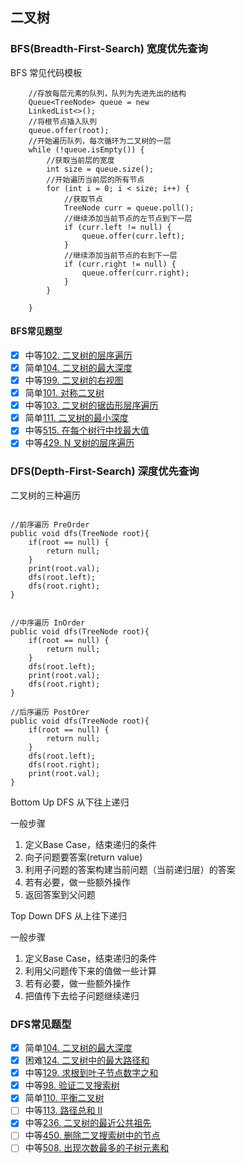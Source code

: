 ## 二叉树

### BFS(Breadth-First-Search) 宽度优先查询

BFS 常见代码模板

```$java
    //存放每层元素的队列，队列为先进先出的结构
    Queue<TreeNode> queue = new 
    LinkedList<>();
    //将根节点插入队列
    queue.offer(root);
    //开始遍历队列，每次循环为二叉树的一层
    while (!queue.isEmpty()) {
        //获取当前层的宽度
        int size = queue.size();
        //开始遍历当前层的所有节点
        for (int i = 0; i < size; i++) {
            //获取节点
            TreeNode curr = queue.poll();
            //继续添加当前节点的左节点到下一层
            if (curr.left != null) {
                queue.offer(curr.left);
            }
            //继续添加当前节点的右到下一层
            if (curr.right != null) {
                queue.offer(curr.right);
            }
        }
        
    }

```

#### BFS常见题型

* [x] 中等[102. 二叉树的层序遍历](https://leetcode-cn.com/problems/binary-tree-level-order-traversal)
* [x] 简单[104. 二叉树的最大深度](https://leetcode-cn.com/problems/maximum-depth-of-binary-tree)
* [x] 中等[199. 二叉树的右视图](https://leetcode-cn.com/problems/binary-tree-right-side-view/)
* [x] 简单[101. 对称二叉树](https://leetcode-cn.com/problems/symmetric-tree/)
* [x] 中等[103. 二叉树的锯齿形层序遍历](https://leetcode-cn.com/problems/binary-tree-zigzag-level-order-traversal/)
* [x] 简单[111. 二叉树的最小深度](https://leetcode-cn.com/problems/minimum-depth-of-binary-tree/)
* [x] 中等[515. 在每个树行中找最大值](https://leetcode-cn.com/problems/find-largest-value-in-each-tree-row/)
* [x] 中等[429. N 叉树的层序遍历](https://leetcode-cn.com/problems/n-ary-tree-level-order-traversal/)

### DFS(Depth-First-Search) 深度优先查询

二叉树的三种遍历
```$java

//前序遍历 PreOrder
public void dfs(TreeNode root){
    if(root == null) {
        return null;
    }   
    print(root.val);
    dfs(root.left);
    dfs(root.right);
}


//中序遍历 InOrder
public void dfs(TreeNode root){
    if(root == null) {
        return null;
    }   
    dfs(root.left);
    print(root.val);
    dfs(root.right);
}

//后序遍历 PostOrer
public void dfs(TreeNode root){
    if(root == null) {
        return null;
    }   
    dfs(root.left);
    dfs(root.right);
    print(root.val);
}

```
Bottom Up DFS 从下往上递归

一般步骤
1. 定义Base Case，结束递归的条件
2. 向子问题要答案(return value)
3. 利用子问题的答案构建当前问题（当前递归层）的答案
4. 若有必要，做一些额外操作
5. 返回答案到父问题


Top Down DFS 从上往下递归

一般步骤
1. 定义Base Case，结束递归的条件
2. 利用父问题传下来的值做一些计算
3. 若有必要，做一些额外操作
4. 把值传下去给子问题继续递归


### DFS常见题型
* [x] 简单[104. 二叉树的最大深度](https://leetcode-cn.com/problems/maximum-depth-of-binary-tree)
* [x] 困难[124. 二叉树中的最大路径和](https://leetcode-cn.com/problems/binary-tree-maximum-path-sum/)
* [x] 中等[129. 求根到叶子节点数字之和](https://leetcode-cn.com/problems/sum-root-to-leaf-numbers)
* [x] 中等[98. 验证二叉搜索树](https://leetcode-cn.com/problems/validate-binary-search-tree/)
* [x] 简单[110. 平衡二叉树](https://leetcode-cn.com/problems/balanced-binary-tree/)
* [ ] 中等[113. 路径总和 II](https://leetcode-cn.com/problems/path-sum-ii/)
* [x] 中等[236. 二叉树的最近公共祖先](https://leetcode-cn.com/problems/lowest-common-ancestor-of-a-binary-tree/)
* [ ] 中等[450. 删除二叉搜索树中的节点](https://leetcode-cn.com/problems/delete-node-in-a-bst/)
* [ ] 中等[508. 出现次数最多的子树元素和](https://leetcode-cn.com/problems/most-frequent-subtree-sum/)
